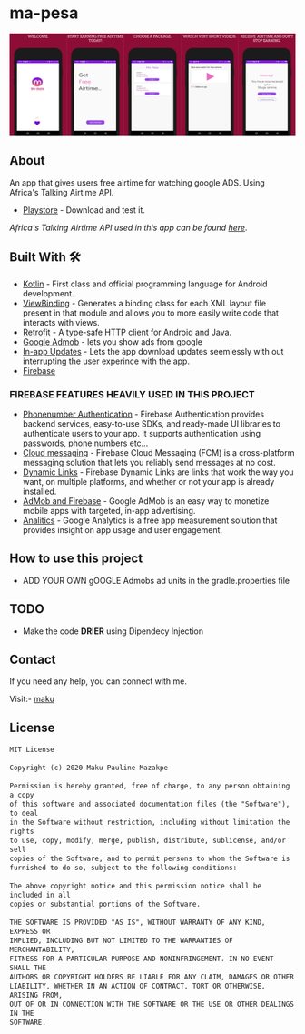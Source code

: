 # ma-pesa
![](media/mapesa.png)

## About
 An app that gives users free airtime for watching google ADS. Using Africa's Talking Airtime API.
 - [Playstore](https://play.google.com/store/apps/details?id=com.maku.easydata) - Download and test it.

*Africa's Talking Airtime API used in this app can be found [here](https://africastalking.com/)*.

## Built With 🛠
- [Kotlin](https://kotlinlang.org/) - First class and official programming language for Android development.
- [ViewBinding](https://developer.android.com/topic/libraries/view-binding) - Generates a binding class for each XML layout file present in that module and allows you to more easily write code that interacts with views.
- [Retrofit](https://square.github.io/retrofit/) - A type-safe HTTP client for Android and Java.
- [Google Admob](https://admob.google.com/home/) - lets you show ads from google
- [In-app Updates](https://developer.android.com/guide/playcore/in-app-updates) - Lets the app download updates seemlessly with out interrupting the user experince with the app.
- [Firebase](https://www.googleadservices.com/pagead/aclk?sa=L&ai=DChcSEwj80qes2djoAhWIse0KHVaNCxcYABAAGgJkZw&ohost=www.google.com&cid=CAESQeD2EgruEoXXKi17yB0SsKnsXyLZlgFF-2n7hn8qZ6PBYwkqIvNl2QWqk2pz2fLH2pO5IDaMWgWKXUgw0bqB5-s2&sig=AOD64_36dXngwifIMuG83n5r97uDJx1JmQ&q=&ved=2ahUKEwio-J-s2djoAhWSSxUIHUH7ARYQ0Qx6BAgbEAE&adurl=)

### FIREBASE FEATURES HEAVILY USED IN THIS PROJECT
- [Phonenumber Authentication](https://firebase.google.com/docs/auth) - Firebase Authentication provides backend services, easy-to-use SDKs, and ready-made UI libraries to authenticate users to your app. It supports authentication using passwords, phone numbers etc...
- [Cloud messaging](https://firebase.google.com/docs/cloud-messaging) - Firebase Cloud Messaging (FCM) is a cross-platform messaging solution that lets you reliably send messages at no cost.
- [Dynamic Links](https://firebase.google.com/docs/dynamic-links) - Firebase Dynamic Links are links that work the way you want, on multiple platforms, and whether or not your app is already installed.
- [AdMob and Firebase](https://firebase.google.com/docs/admob) - Google AdMob is an easy way to monetize mobile apps with targeted, in-app advertising.
- [Analitics](https://firebase.google.com/docs/analytics) - Google Analytics is a free app measurement solution that provides insight on app usage and user engagement.

## How to use this project
- ADD YOUR OWN gOOGLE Admobs ad units in the gradle.properties file

## TODO
- Make the code **DRIER** using Dipendecy Injection

## Contact
If you need any help, you can connect with me.

Visit:- [maku](https://www.linkedin.com/in/maku-mazakpe-700a3a165/)

## License
```
MIT License

Copyright (c) 2020 Maku Pauline Mazakpe

Permission is hereby granted, free of charge, to any person obtaining a copy
of this software and associated documentation files (the "Software"), to deal
in the Software without restriction, including without limitation the rights
to use, copy, modify, merge, publish, distribute, sublicense, and/or sell
copies of the Software, and to permit persons to whom the Software is
furnished to do so, subject to the following conditions:

The above copyright notice and this permission notice shall be included in all
copies or substantial portions of the Software.

THE SOFTWARE IS PROVIDED "AS IS", WITHOUT WARRANTY OF ANY KIND, EXPRESS OR
IMPLIED, INCLUDING BUT NOT LIMITED TO THE WARRANTIES OF MERCHANTABILITY,
FITNESS FOR A PARTICULAR PURPOSE AND NONINFRINGEMENT. IN NO EVENT SHALL THE
AUTHORS OR COPYRIGHT HOLDERS BE LIABLE FOR ANY CLAIM, DAMAGES OR OTHER
LIABILITY, WHETHER IN AN ACTION OF CONTRACT, TORT OR OTHERWISE, ARISING FROM,
OUT OF OR IN CONNECTION WITH THE SOFTWARE OR THE USE OR OTHER DEALINGS IN THE
SOFTWARE.
```
